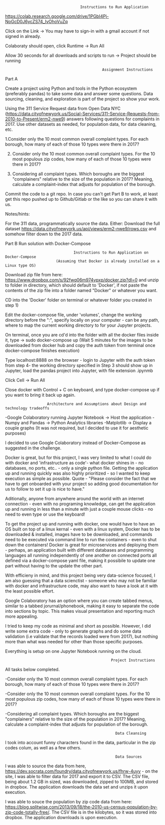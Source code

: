                                       Instructions to Run Application

https://colab.research.google.com/drive/1PGbI4Pj-NoGcD0J6ycZS74_IvOhoVuZq

Click on the Link -> You may have to sign-in with a gmail account if not signed in already.

Colaboraty should open, click Runtime -> Run All

Allow 30 seconds for all downloads and scripts to run -> Project should be running


                                                Assignment Instructions
Part A

Create a project using Python and tools in the Python ecosystem (preferably pandas) to take some data and answer some questions. Data sourcing, cleaning, and exploration is part of the project so show your work.

Using the 311 Service Request data from Open Data NYC (https://data.cityofnewyork.us/Social-Services/311-Service-Requests-from-2010-to-Present/erm2-nwe9) answers following questions for complaints in 2017. Use other datasets as needed, for population data, for data cleaning, etc.

1.Consider only the 10 most common overall complaint types. For each borough, how many of each of those 10 types were there in 2017?

2. Consider only the 10 most common overall complaint types.  For the 10 most populous zip codes, how many of each of those 10 types were there in 2017?

3. Considering all complaint types. Which boroughs are the biggest "complainers" relative to the size of the population in 2017? Meaning, calculate a complaint-index that adjusts for population of the borough.

Commit the code to a git repo. In case you can't get Part B to work, at least get this repo pushed up to Github/Gitlab or the like so you can share it with us.

Notes/hints:

For the 311 data, programmatically source the data. Either:
Download the full dataset https://data.cityofnewyork.us/api/views/erm2-nwe9/rows.csv and somehow filter down to the 2017 data.

Part B
Run solution with Docker-Compose 


                                   Instructions to Run Application on Docker-Compose
                           (Assuming that Docker is already installed on a Linux type OS)

Download zip file from here: https://www.dropbox.com/s/92fwq06m974vpxp/docker.zip?dl=0 and unzip to folder in directory, which should default to 'Docker', if not paste the contents of the zip file into a folder named "Docker" or whatever you want.

CD into the 'Docker' folder on terminal or whatever folder you created in step 1)

Edit the docker-compose file, under 'volumes', change the working directory before the ":", specify locally on your computer - can be any path, where to map the current working directory to for your Jupyter projects.

On terminal, once you are cd'd into the folder with all the docker files inside it, type -> sudo docker-compose up (Wait 5 minutes for the images to be downloaded from docker hub and copy the auth token from terminal once docker-compose finishes execution)

Type localhost:8888 on the browser - login to Jupyter with the auth token from step 4- the working directory specified in Step 3 should show up in Jupyter, load the pandas project into Jupyter, with file extension .ipynmb

Click Cell -> Run All

Close docker with Control + C on keyboard, and type docker-compose up if you want to bring it back up again.

                       Architecture and Assumptions about Design and technology tradeoffs

-Google Colaboratory running Jupyter Notebook -> Host the application -Numpy and Pandas -> Python Analytics libraries -Matplotlib -> Display a couple graphs (It was not required, but I decided to use it for aesthetic purposes)

I decided to use Google Colaboratory instead of Docker-Compose as suggested in the challenge.

Docker is great, but for this project, I was very limited to what I could do with docker and 'infrastructure as code'- what docker shines in - no databases, no ports, etc.. - only a single python file. Getting the application up and running quickly was also highly prioritized - so I wanted to keep execution as simple as possible. Quote - "Please consider the fact that we have to get onboarded with your project so adding good documentation for us to follow to set it up is nice to have."

Aditionally, anyone from anywhere around the world with an internet connection - even with no programing knowledge, can get the application up and running in less than a minute with just a couple mouse clicks - no need to even type or use the keyboard!

To get the project up and running with docker, one would have to have an OS built on top of a linux kernal - even with a linux system, Docker has to be downloaded & installed, images have to be downloaded, and commands need to be executed via command line to run the containers - even to shut down the containers! Docker is great for microservices and deploying them - perhaps, an application built with different databases and programming languages all running independently of one another on connected ports all defined via a docker-compose yaml file, making it possibile to update one part without having to the update the other part.

With efficieny in mind, and this project being very data-science focused, I am also guessing that a data scienctist - someone who may not be familiar with docker and infrastructure code, may also want to have a look at it with the least possible effort.

Google Colaboratory has an option where you can create tabbed menus, similar to a tabbed jorurnal/phonebook, making it easy to separate the code into sections by topic. This makes visual presentation and reporting much more appealing.

I tried to keep my code as minimal and short as possible. However, I did write some extra code - only to generate graphs and do some data validation (i.e validate that the records loaded were from 2017), but nothing more than what was needed for other than those specific purposes.

Everything is setup on one Jupyter Notebook running on the cloud.

                                                    Project Instructions 

All tasks below completed.

-Consider only the 10 most common overall complaint types. For each borough, how many of each of those 10 types were there in 2017?

-Consider only the 10 most common overall complaint types. For the 10 most populous zip codes, how many of each of those 10 types were there in 2017?

-Considering all complaint types. Which boroughs are the biggest "complainers" relative to the size of the population in 2017? Meaning, calculate a complaint-index that adjusts for population of the borough.

                                                      Data Cleansing

I took into account funny characters found in the data, particular in the zip codes colum, as well as a few others.

                                                      Data Sources  

I was able to source the data from here, https://dev.socrata.com/foundry/data.cityofnewyork.us/fhrw-4uyv - on the site, I was able to filter data for 2017 and export it to CSV. The CSV file, being about 1.2 GB in sized, was downloaded, zipped to 100MB, and stored in dropbox. The application downloads the data set and unzips it upon execution.

I was able to souce the population by zip code data from here: https://blog.splitwise.com/2013/09/18/the-2010-us-census-population-by-zip-code-totally-free/. The CSV file is in the kilobytes, so it was stored into dropbox. The application downloads is upon execution.
